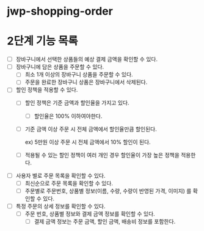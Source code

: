 # jwp-shopping-order

# 2단계 기능 목록

- [ ] 장바구니에서 선택한 상품들의 예상 결제 금액을 확인할 수 있다.
- [ ] 장바구니에 담은 상품을 주문할 수 있다.
    - [ ] 최소 1개 이상의 장바구니 상품을 주문할 수 있다.
    - [ ] 주문을 완료한 장바구니 상품은 장바구니에서 삭제된다.
- [ ] 할인 정책을 적용할 수 있다.
    - [ ] 할인 정책은 기준 금액과 할인율을 가지고 있다.
        - [ ] 할인율은 100% 이하여야한다.
    - [ ] 기준 금액 이상 주문 시 전체 금액에서 할인율만큼 할인된다.

      ex) 5만원 이상 주문 시 전체 금액에서 10% 할인이 된다.

    - [ ] 적용될 수 있는 할인 정책이 여러 개인 경우 할인율이 가장 높은 정책을 적용한다.
- [ ] 사용자 별로 주문 목록을 확인할 수 있다.
    - [ ] 최신순으로 주문 목록을 확인할 수 있다.
    - [ ] 주문별로 주문번호, 상품별 정보(이름, 수량, 수량이 반영된 가격, 이미지) 를 확인할 수 있다.
- [ ] 특정 주문의 상세 정보를 확인할 수 있다.
    - [ ] 주문 번호, 상품별 정보와 결제 금액 정보를 확인할 수 있다.
        - [ ] 결제 금액 정보는 주문 금액, 할인 금액, 배송비 정보를 포함한다.